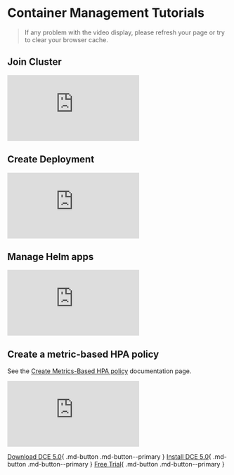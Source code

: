 # Container Management Tutorials

> If any problem with the video display, please refresh your page or try to clear your browser cache.

## Join Cluster

<div class="responsive-video-container">
<iframe src="https://harbor-test2.cn-sh2.ufileos.com/docs/videos/integrate-cluster.mp4" scrolling="no" border="0" frameborder="no" framespacing="0" allowfullscreen="true"> </iframe>
</div>

## Create Deployment

<div class="responsive-video-container">
<iframe src="https://harbor-test2.cn-sh2.ufileos.com/docs/videos/create-deployment.mp4" scrolling="no" border="0" frameborder="no" framespacing="0" allowfullscreen="true"> </iframe>
</div>

## Manage Helm apps

<div class="responsive-video-container">
<iframe src="https://harbor-test2.cn-sh2.ufileos.com/docs/videos/helm-app.mp4" scrolling="no" border="0" frameborder="no" framespacing="0" allowfullscreen="true"> </iframe>
</div>

## Create a metric-based HPA policy

See the [Create Metrics-Based HPA policy](../kpanda/07UserGuide/Scale/Create-HPA.md) documentation page.

<div class="responsive-video-container">
<iframe src="https://harbor-test2.cn-sh2.ufileos.com/docs/videos/hpa.mp4" scrolling="no" border="0" frameborder="no" framespacing="0" allowfullscreen ="true"> </iframe>
</div>

[Download DCE 5.0](../download/dce5.md){ .md-button .md-button--primary }
[Install DCE 5.0](../install/intro.md){ .md-button .md-button--primary }
[Free Trial](../dce/license0.md){ .md-button .md-button--primary }
